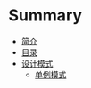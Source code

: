 # Summary

* [简介](README.md)
* [目录](SUMMARY.md)
* [设计模式](she-ji-mo-shi.md)
  * [单例模式](she-ji-mo-shi/dan-li-mo-shi.md)

